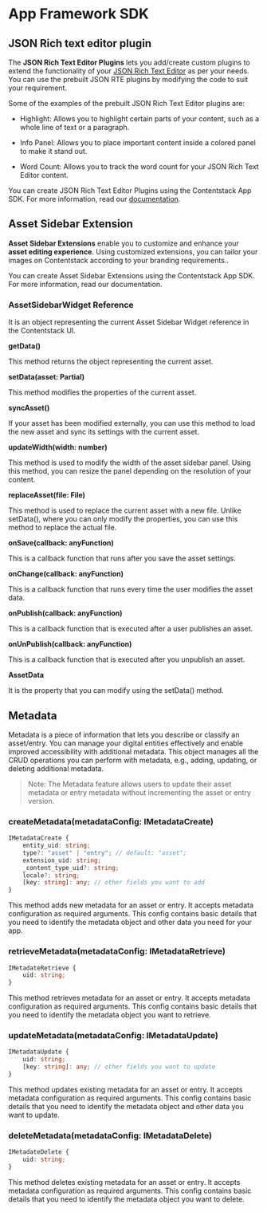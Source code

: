 # App Framework SDK

## JSON Rich text editor plugin

The **JSON Rich Text Editor Plugins** lets you add/create custom plugins to extend the functionality of your [JSON Rich Text Editor](https://www.contentstack.com/docs/developers/json-rich-text-editor/about-json-rich-text-editor/) as per your needs. You can use the prebuilt JSON RTE plugins by modifying the code to suit your requirement.

Some of the examples of the prebuilt JSON Rich Text Editor plugins are:

-   Highlight: Allows you to highlight certain parts of your content, such as a whole line of text or a paragraph.

-   Info Panel: Allows you to place important content inside a colored panel to make it stand out.

-   Word Count: Allows you to track the word count for your JSON Rich Text Editor content.

You can create JSON Rich Text Editor Plugins using the Contentstack App SDK. For more information, read our [documentation](https://www.contentstack.com/docs/developers/json-rich-text-editor-plugins/about-json-rte-plugins/).

## Asset Sidebar Extension

**Asset Sidebar Extensions** enable you to customize and enhance your **asset editing experience**. Using customized extensions, you can tailor your images on Contentstack according to your branding requirements..

You can create Asset Sidebar Extensions using the Contentstack App SDK. For more information, read our documentation.

### AssetSidebarWidget Reference

It is an object representing the current Asset Sidebar Widget reference in the Contentstack UI.

**getData()**

This method returns the object representing the current asset.

**setData(asset: Partial<AssetData>)**

This method modifies the properties of the current asset.

**syncAsset()**

If your asset has been modified externally, you can use this method to load the new asset and sync its settings with the current asset.

**updateWidth(width: number)**

This method is used to modify the width of the asset sidebar panel. Using this method, you can resize the panel depending on the resolution of your content.

**replaceAsset(file: File)**

This method is used to replace the current asset with a new file. Unlike setData(), where you can only modify the properties, you can use this method to replace the actual file.

**onSave(callback: anyFunction)**

This is a callback function that runs after you save the asset settings.

**onChange(callback: anyFunction)**

This is a callback function that runs every time the user modifies the asset data.

**onPublish(callback: anyFunction)**

This is a callback function that is executed after a user publishes an asset.

**onUnPublish(callback: anyFunction)**

This is a callback function that is executed after you unpublish an asset.

**AssetData**

It is the property that you can modify using the setData() method.

## Metadata

Metadata is a piece of information that lets you describe or classify an asset/entry. You can manage your digital entities effectively and enable improved accessibility with additional metadata. This object manages all the CRUD operations you can perform with metadata, e.g., adding, updating, or deleting additional metadata.


> Note: The Metadata feature allows users to update their asset metadata or entry metadata without incrementing the asset or entry version.

### createMetadata(metadataConfig: IMetadataCreate)

```ts
IMetadataCreate {
    entity_uid: string;
    type?: "asset" | "entry"; // default: "asset";
    extension_uid: string;
    _content_type_uid?: string;
    locale?: string;
    [key: string]: any; // other fields you want to add
}
```

This method adds new metadata for an asset or entry. It accepts metadata configuration as required arguments. This config contains basic details that you need to identify the metadata object and other data you need for your app.

### retrieveMetadata(metadataConfig: IMetadataRetrieve)

```ts
IMetadateRetrieve {
    uid: string;
}
```

This method retrieves metadata for an asset or entry. It accepts metadata configuration as required arguments. This config contains basic details that you need to identify the metadata object you want to retrieve.

### updateMetadata(metadataConfig: IMetadataUpdate)

```ts
IMetadataUpdate {
    uid: string;
    [key: string]: any; // other fields you want to update
}
```

This method updates existing metadata for an asset or entry. It accepts metadata configuration as required arguments. This config contains basic details that you need to identify the metadata object and other data you want to update.

### deleteMetadata(metadataConfig: IMetadataDelete)

```ts
IMetadateDelete {
    uid: string;
}
```

This method deletes existing metadata for an asset or entry. It accepts metadata configuration as required arguments. This config contains basic details that you need to identify the metadata object you want to delete.
